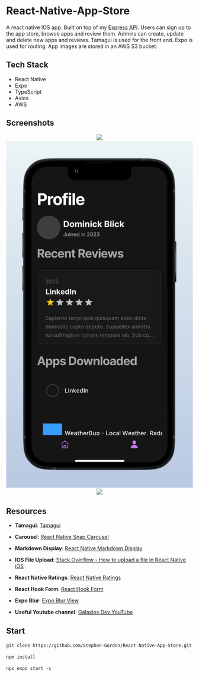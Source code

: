 ﻿# React-Native-App-Store

A react native IOS app. Built on top of my [Express API](https://github.com/Stephen-Gordon/App-Store-Express-API). 
Users can sign up to the app store, browse apps and review them. Admins can create, update and delete new apps and reviews.
Tamagui is used for the front end. Expo is used for routing. App images are stored in an AWS S3 bucket.

## Tech Stack
- React Native
- Expo
- TypeScript
- Axios
- AWS

<h2>Screenshots</h2>
<div align="center">
  <img src="./src/assets/screenshots/frame1.png"  />
</div>

<div align="center">
  <img src="./src/assets/screenshots/frame2.png"  />
</div>

<div align="center">
  <img src="./src/assets/screenshots/frame3.png" width="400px"  />
</div>



## Resources
- **Tamagui**: [Tamagui](https://tamagui.dev/docs/intro/installation)

- **Carousel**: [React Native Snap Carousel](https://github.com/meliorence/react-native-snap-carousel)

- **Markdown Display**: [React Native Markdown Display](https://www.npmjs.com/package/react-native-markdown-display)

- **IOS File Upload**: [Stack Overflow - How to upload a file in React Native iOS](https://stackoverflow.com/questions/69999278/how-to-upload-a-file-in-react-native-ios)

- **React Native Ratings**: [React Native Ratings](https://www.npmjs.com/package/react-native-ratings)

- **React Hook Form**: [React Hook Form](https://www.react-hook-form.com/)

- **Expo Blur**: [Expo Blur View](https://docs.expo.dev/versions/latest/sdk/blur-view/)

- **Useful Youtube channel**: [Galaxies Dev YouTube](https://www.youtube.com/@galaxies_dev)

## Start
`git clone https://github.com/Stephen-Gordon/React-Native-App-Store.git`

`npm install`

`npx expo start -c`   
